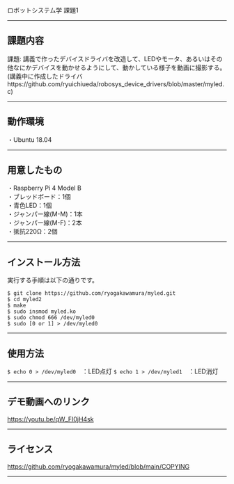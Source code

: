 ロボットシステム学 課題1

---

## 課題内容 
  
  課題: 講義で作ったデバイスドライバを改造して、LEDやモータ、あるいはその他なにかデバイスを動かせるようにして、動かしている様子を動画に撮影する。
  (講義中に作成したドライバhttps://github.com/ryuichiueda/robosys_device_drivers/blob/master/myled.c)
  
---

## 動作環境
  
・Ubuntu 18.04  
  
---

## 用意したもの
  
  ・Raspberry Pi 4 Model B  
  ・ブレッドボード：1個  
  ・青色LED：1個  
  ・ジャンパー線(M-M)：1本  
  ・ジャンパー線(M-F)：2本  
  ・抵抗220Ω：2個  
  
---

## インストール方法
  
  実行する手順は以下の通りです。  
  
  `$ git clone https://github.com/ryogakawamura/myled.git `  
  `$ cd myled2  `  
  `$ make  `  
  `$ sudo insmod myled.ko `  
  `$ sudo chmod 666 /dev/myled0`  
  `$ sudo [0 or 1] > /dev/myled0`  
  
---

## 使用方法

  `$ echo 0 > /dev/myled0  `：LED点灯
  `$ echo 1 > /dev/myled1  `：LED消灯
  
---

## デモ動画へのリンク
  https://youtu.be/qW_FI0jH4sk
  
---

## ライセンス
  https://github.com/ryogakawamura/myled/blob/main/COPYING

---
